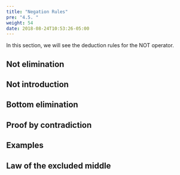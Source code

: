 ```yaml
---
title: "Negation Rules"
pre: "4.5. "
weight: 54
date: 2018-08-24T10:53:26-05:00
---
```


In this section, we will see the deduction rules for the NOT operator.

## Not elimination

## Not introduction

## Bottom elimination

## Proof by contradiction

## Examples

## Law of the excluded middle